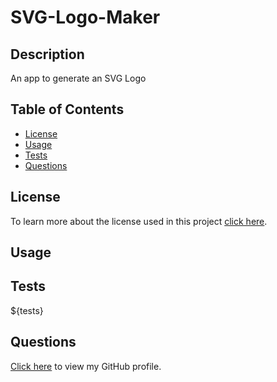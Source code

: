 # SVG-Logo-Maker

## Description
An app to generate an SVG Logo

## Table of Contents

* [License](#license)
* [Usage](#usage)
* [Tests](#tests)
* [Questions](#questions)

## License
To learn more about the license used in this project [click here](${renderLicenseLink(license)}).

## Usage

## Tests
${tests}

## Questions
[Click here](https://github.com/${github}) to view my GitHub profile.
